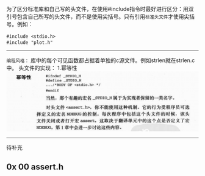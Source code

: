 为了区分标准库和自己写的头文件，在使用#include指令时最好进行区分：用双引号包含自己所写的头文件，而不是使用尖括号。只有引用`标准头文件`才使用尖括号。例如：
```
#include <stdio.h>
#include "plot.h"
```
---
`编程风格：`
库中的每个可见函数都占据着单独的c源文件。例如strlen就在strlen.c中。
头文件的实现：
1.幂等性
![image.png](https://raw.githubusercontent.com/KrealHtz/NoteImage/master/data/202404072100160.png)

---
待补充

## 0x 00 assert.h












































